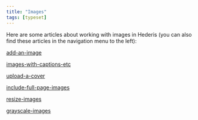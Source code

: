 ```yaml
---
title: "Images"
tags: [typeset]
---
```

 
<html><body><section data-type="chapter" class="hsecchapter" data-hederis-type="hsecchapter" id="intro-images" data-pi-attrs="id: intro-images; data-tags: typeset;" role="doc-chapter" data-tags="typeset" data-author-name=" " data-book-title=" " title="Images"><p class="hblkp" data-hederis-type="hblkp" id="ppd3XBYPS">Here are some articles about working with images in Hederis (you can also find these articles in the navigation menu to the left): </p><p class="hblkp" data-hederis-type="hblkp" id="pVQtK5I5y"><a href="{% link _docs/add-an-image.md %}" class="hspana" data-hederis-type="hspana" id="pwaCLGgen">add-an-image</a></p><p class="hblkp" data-hederis-type="hblkp" id="puch8RflA"><a href="{% link _docs/images-with-captions-etc.md %}" class="hspana" data-hederis-type="hspana" id="ppqb0XXw7">images-with-captions-etc</a></p><p class="hblkp" data-hederis-type="hblkp" id="piVNfsAdr"><a href="{% link _docs/upload-a-cover.md %}" class="hspana" data-hederis-type="hspana" id="plKPrLojH">upload-a-cover</a></p><p class="hblkp" data-hederis-type="hblkp" id="ps5q3PUf2"><a href="{% link _docs/include-full-page-images.md %}" class="hspana" data-hederis-type="hspana" id="pOVjfnOPT">include-full-page-images</a></p><p class="hblkp" data-hederis-type="hblkp" id="pxI0NLgK5"><a href="{% link _docs/resize-images.md %}" class="hspana" data-hederis-type="hspana" id="pgpxefita">resize-images</a></p><p class="hblkp" data-hederis-type="hblkp" id="pZmGwNHZQ"><a href="{% link _docs/grayscale-images.md %}" class="hspana" data-hederis-type="hspana" id="pdkICDos6">grayscale-images</a></p></section></body></html>
